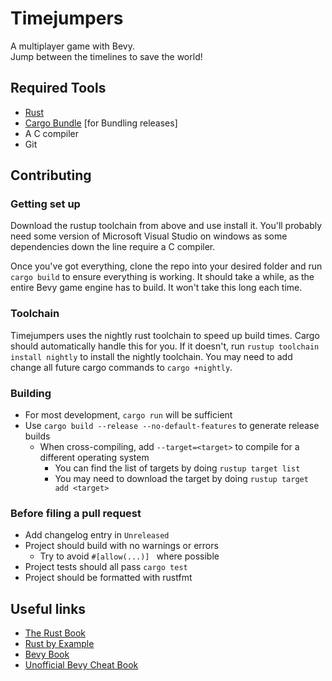 # Timejumpers

A multiplayer game with Bevy.  
Jump between the timelines to save the world!

## Required Tools

- [Rust](https://rustup.rs)
- [Cargo Bundle](https://github.com/burtonageo/cargo-bundle) \[for Bundling releases\]
- A C compiler
- Git

## Contributing

### Getting set up

Download the rustup toolchain from above and use install it. You'll probably
need some version of Microsoft Visual Studio on windows as some dependencies
down the line require a C compiler. 

Once you've got everything, clone the repo into your desired folder and run
`cargo build` to ensure everything is working. It should take a while, as the
entire Bevy game engine has to build. It won't take this long each time. 

### Toolchain

Timejumpers uses the nightly rust toolchain to speed up build times. Cargo
should automatically handle this for you. If it doesn't, run `rustup toolchain
install nightly` to install the nightly toolchain. You may need to add change
all future cargo commands to `cargo +nightly`.

### Building

- For most development, `cargo run` will be sufficient
- Use `cargo build --release --no-default-features` to generate release builds
    - When cross-compiling, add `--target=<target>` to compile for a different
        operating system
        - You can find the list of targets by doing `rustup target list`
        - You may need to download the target by doing `rustup target add <target>`

### Before filing a pull request

- Add changelog entry in `Unreleased`
- Project should build with no warnings or errors
    - Try to avoid `#[allow(...)] ` where possible
- Project tests should all pass `cargo test`
- Project should be formatted with rustfmt

## Useful links

- [The Rust Book](https://doc.rust-lang.org/book/)
- [Rust by Example](https://doc.rust-lang.org/rust-by-example/)
- [Bevy Book](https://bevyengine.org/learn/book/introduction/)
- [Unofficial Bevy Cheat Book](https://bevy-cheatbook.github.io/)
